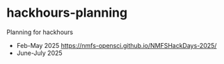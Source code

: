 # hackhours-planning
Planning for hackhours

* Feb-May 2025 https://nmfs-opensci.github.io/NMFSHackDays-2025/
* June-July 2025
